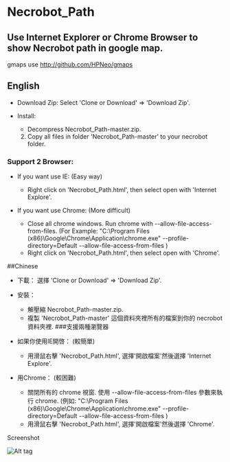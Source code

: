 # Necrobot_Path

## Use Internet Explorer or Chrome Browser to show Necrobot path in google map.

gmaps use http://github.com/HPNeo/gmaps


## English
*  Download Zip:
    Select 'Clone or Download' => 'Download Zip'.
    
*  Install: 
    - Decompress Necrobot_Path-master.zip.
    2. Copy all files in folder 'Necrobot_Path-master' to your necrobot folder.

### Support 2 Browser:  
+  If you want use IE: (Easy way)
    - Right click on 'Necrobot_Path.html', then select open with 'Internet Explore'.  
  

+  If you want use Chrome: (More difficult)
    - Close all chrome windows. Run chrome with --allow-file-access-from-files. 
      (For Example: "C:\Program Files (x86)\Google\Chrome\Application\chrome.exe" --profile-directory=Default --allow-file-access-from-files )
    - Right click on 'Necrobot_Path.html', then select open with 'Chrome'.
    
##Chinese
*  下載：
    選擇 'Clone or Download' => 'Download Zip'.
  
*  安裝：
    - 解壓縮 Necrobot_Path-master.zip.
    - 複製 'Necrobot_Path-master' 這個資料夾裡所有的檔案到你的 necrobot 資料夾裡.
###支援兩種瀏覽器  
+  如果你使用IE開啓： (較簡單)
    - 用滑鼠右擊 'Necrobot_Path.html', 選擇'開啟檔案'然後選擇 'Internet Explore'.  
  

+  用Chrome： (較困難)
    - 關閉所有的 chrome 視窗. 使用 --allow-file-access-from-files 參數來執行 chrome. 
      (例如: "C:\Program Files (x86)\Google\Chrome\Application\chrome.exe" --profile-directory=Default --allow-file-access-from-files )
    - 用滑鼠右擊 'Necrobot_Path.html', 選擇'開啟檔案'然後選擇 'Chrome'.   



Screenshot

![Alt tag](https://cloud.githubusercontent.com/assets/8318959/17768361/3f0a887a-6566-11e6-8049-c558e7d2f670.png)


